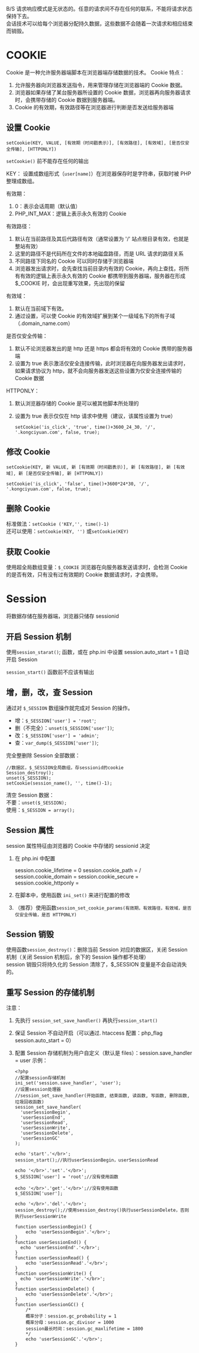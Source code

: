 B/S 请求响应模式是无状态的。任意的请求间不存在任何的联系，不能将请求状态保持下去。\
会话技术可以给每个浏览器分配持久数据，这些数据不会随着一次请求和相应结束而销毁。

# COOKIE

Cookie 是一种允许服务器端脚本在浏览器端存储数据的技术。
Cookie 特点：

1.  允许服务器向浏览器发送指令，用来管理存储在浏览器端的 Cookie 数据。
2.  浏览器如果存储了某台服务器所设置的 Cookie 数据，浏览器再向服务器请求时，会携带存储的 Cookie 数据到服务器端。
3.  Cookie 的有效期，有效路径等在浏览器进行判断是否发送给服务器端

## 设置 Cookie

`setCookie(KEY, VALUE, [有效期（时间戳表示）], [有效路径], [有效域], [是否仅安全传输], [HTTPONLY])`

`setCookie()` 前不能存在任何的输出

KEY：
设置成数组形式（`user[name]`）在浏览器保存时是字符串，获取时被 PHP 整理成数组。

有效期：

1.  0：表示会话周期（默认值）
2.  PHP_INT_MAX：逻辑上表示永久有效的 Cookie

有效路径：

1.  默认在当前路径及其后代路径有效（通常设置为 '/' 站点根目录有效，也就是整站有效）
2.  这里的路径不是代码所在文件的本地磁盘路径，而是 URL 请求的路径关系
3.  不同路径下同名的 Cookie 可以同时存储于浏览器端
4.  浏览器发出请求时，会先查找当前目录内有效的 Cookie，再向上查找，将所有有效的逻辑上表示永久有效的 Cookie 都携带到服务器端，服务器在形成 $\_COOKIE 时，会出现重写效果，先出现的保留

有效域：

1.  默认在当前域下有效。
2.  通过设置，可以使 Cookie 的有效域扩展到某个一级域名下的所有子域（.domain_name.com）

是否仅安全传输：

1.  默认不论浏览器发出的是 http 还是 https 都会将有效的 Cookie 携带的服务器端
2.  设置为 true 表示激活仅安全连接传输，此时浏览器在向服务器发出请求时，如果请求协议为 http，就不会向服务器发送这些设置为仅安全连接传输的 Cookie 数据

HTTPONLY：

1.  默认浏览器存储的 Cookie 是可以被其他脚本所处理的
2.  设置为 true 表示仅仅在 http 请求中使用（建议，该属性设置为 true）

    `setCookie('is_click', 'true', time()+3600_24_30, '/', '.kongciyuan.com', false, true);`

## 修改 Cookie

`setCookie(KEY, 新 VALUE, 新 [有效期（时间戳表示）], 新 [有效路径], 新 [有效域], 新 [是否仅安全传输], 新 [HTTPONLY])`

```
setCookie('is_click', 'false', time()+3600*24*30, '/', '.kongciyuan.com', false, true);
```

## 删除 Cookie

标准做法：`setCookie ('KEY,'', time()-1)`\
还可以使用：`setCookie(KEY, '')` 或`setCookie(KEY)`

## 获取 Cookie

使用超全局数组变量：`$_COOKIE`
浏览器在向服务器发送请求时，会检测 Cookie 的是否有效，只有没有过有效期的 Cookie 数据请求时，才会携带。

# Session

将数据存储在服务器端，浏览器只储存 sessionid

## 开启 Session 机制

使用`session_starat()`; 函数，或在 php.ini 中设置 session.auto_start = 1 自动开启 Session

`session_start()` 函数前不应该有输出

## 增，删，改，查 Session

通过对 `$_SESSION` 数组操作就完成对 Session 的操作。

-   增：`$_SESSION['user'] = 'root'`;
-   删（不完全）：`unset($_SESSION['user'])`;
-   改：`$_SESSION['user'] = 'admin'`;
-   查：`var_dump($_SESSION['user'])`;

完全整删除 Session 全部数据：

```
//数据区，$_SESSION全局数组，存sessionid的cookie
Session_destroy();
unset($_SESSION);
setCookie(session_name(), '', time()-1);
```

清空 Session 数据：\
不要：`unset($_SESSION);`\
使用：`$_SESSION = array();`

## Session 属性

session 属性特征由浏览器的 Cookie 中存储的 sessionid 决定

1.  在 php.ini 中配置

    session.cookie_lifetime = 0
    session.cookie_path = /
    session.cookie_domain =
    session.cookie_secure =
    session.cookie_httponly =

2.  在脚本中，使用函数 `ini_set()` 来进行配置的修改

3.  （推荐）使用函数`session_set_cookie_params(有效期，有效路径，有效域，是否仅安全传输，是否 HTTPONLY)`

## Session 销毁

使用函数`session_destroy()`：删除当前 Session 对应的数据区，关闭 Session 机制（关闭 Session 机制后，余下的 Session 操作都不处理）\
session 销毁只将持久化的 Session 清除了，$\_SESSION 变量是不会自动消失的。

## 重写 Session 的存储机制

注意：

1.  先执行 `session_set_save_handler()` 再执行`session_start()`
2.  保证 Session 不自动开启（可以通过. htaccess 配置：php_flag session.auto_start = 0）
3.  配置 Session 存储机制为用户自定义（默认是 files）：session.save_handler = user
    示例：

    ```
    <?php
    //配置session存储机制
    ini_set('session.save_handler', 'user');
    //设置session处理器
    //session_set_save_handler(开始函数, 结束函数, 读函数, 写函数, 删除函数, 垃圾回收函数)
    session_set_save_handler(
      'userSessionBegin',
      'userSessionEnd',
      'userSessionRead',
      'userSessionWrite',
      'userSessionDelete',
      'userSessionGC'
    );

    echo 'start'.'</br>';
    session_start();//执行userSessionBegin，userSessionRead

    echo '</br>'.'set'.'</br>';
    $_SESSION['user'] = 'root';//没有使用函数

    echo '</br>'.'get'.'</br>';//没有使用函数
    $_SESSION['user'];

    echo '</br>'.'del'.'</br>';
    session_destroy();//使用session_destroy()执行userSessionDelete，否则执行userSessionWrite

    function userSessionBegin() {
        echo 'userSessionBegin'.'</br>';
    }
    function userSessionEnd() {
      echo 'userSessionEnd'.'</br>';
    }
    function userSessionRead() {
        echo 'userSessionRead'.'</br>';
    }
    function userSessionWrite() {
      echo 'userSessionWrite'.'</br>';
    }
    function userSessionDelete() {
        echo 'userSessionDelete'.'</br>';
    }
    function userSessionGC() {
        /*
        概率分子：session.gc_probability = 1
        概率分母：session.gc_divisor = 1000
        session最长时间：session.gc_maxlifetime = 1800
        */
        echo 'userSessionGC'.'</br>';
    }
    ```
